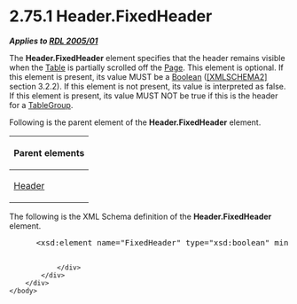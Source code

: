 <html dir="LTR" xmlns:mshelp="http://msdn.microsoft.com/mshelp" xmlns:ddue="http://ddue.schemas.microsoft.com/authoring/2003/5" xmlns:xlink="http://www.w3.org/1999/xlink" xmlns:tool="http://www.microsoft.com/tooltip">
    <head>
        <meta http-equiv="Content-Type" content="text/html; CHARSET=utf-8"></meta>
        <meta name="save" content="history"></meta>
        <title>2.75.1 Header.FixedHeader</title>
        <xml>
            <mshelp:toctitle title="2.75.1 Header.FixedHeader"></mshelp:toctitle>
            <mshelp:rltitle title="[MS-RDL]: Header.FixedHeader"></mshelp:rltitle>
            <mshelp:keyword index="A" term="6d3be023-6cb8-4731-89b6-09281f9c0139"></mshelp:keyword>
            <mshelp:attr name="DCSext.ContentType" value="open specification"></mshelp:attr>
            <mshelp:attr name="AssetID" value="6d3be023-6cb8-4731-89b6-09281f9c0139"></mshelp:attr>
            <mshelp:attr name="TopicType" value="kbRef"></mshelp:attr>
            <mshelp:attr name="DCSext.Title" value="[MS-RDL]: Header.FixedHeader" />
        </xml>
    </head>
    <body>
        <div id="header">
            <h1 class="heading">2.75.1 Header.FixedHeader</h1>
        </div>
        <div id="mainSection">
            <div id="mainBody">
                <div id="allHistory" class="saveHistory"></div>
                <div id="sectionSection0" class="section" name="collapseableSection">
                    

<p><b><i>Applies to </i></b><a href="3ebe2912-4958-4832-b391-cad1f5e13338.htm"><b><i>RDL 2005/01</i></b></a></p>

<p>The <b>Header.FixedHeader</b> element specifies that the
header remains visible when the <a href="660db744-699e-4ca3-a2d6-a5cab4bcf9b0.htm">Table</a> is partially
scrolled off the <a href="b5e525d5-00d6-4e1a-8813-55f327da6b4c.htm">Page</a>.
This element is optional. If this element is present, its value MUST be a <a href="4802fa14-3619-43fa-9898-3acab160a24c.htm">Boolean</a> (<a href="https://go.microsoft.com/fwlink/?LinkId=90610">[XMLSCHEMA2]</a> section
3.2.2). If this element is not present, its value is interpreted as false. If
this element is present, its value MUST NOT be true if this is the header for a
<a href="a23c61be-758a-4247-a3ab-fd1159ff0520.htm">TableGroup</a>.</p>

<p>Following is the parent element of the <b>Header.FixedHeader</b>
element.</p>

<table>
 <thead>
  <tr>
   <th>
   <p>Parent elements</p>
   </th>
  </tr>
 </thead>
 <tr>
  <td>
  <p><a href="ac104947-f4a3-4119-85bb-386b6219d64b.htm">Header</a></p>
  </td>
 </tr>
</table>

<p>The following is the XML Schema definition of the <b>Header.FixedHeader</b>
element.           </p>

<dl>
<dd>
<div><pre> &lt;xsd:element name=&quot;FixedHeader&quot; type=&quot;xsd:boolean&quot; minOccurs=&quot;0&quot; /&gt;
  
</pre></div>
</dd></dl>


                </div>
            </div>
        </div>
    </body>
</html>